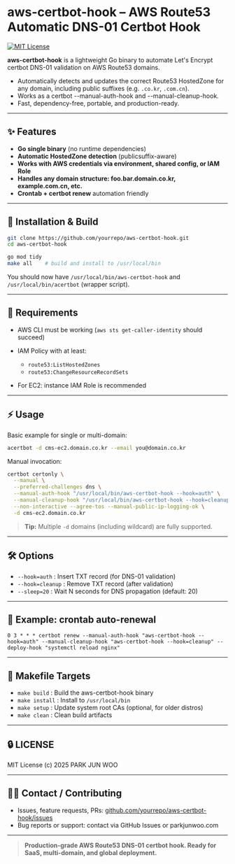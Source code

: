 # aws-certbot-hook – AWS Route53 Automatic DNS-01 Certbot Hook

[![MIT License](https://img.shields.io/badge/license-MIT-green.svg)](LICENSE)

**aws-certbot-hook** is a lightweight Go binary to automate Let's Encrypt certbot DNS-01 validation on AWS Route53 domains.

* Automatically detects and updates the correct Route53 HostedZone for any domain, including public suffixes (e.g. `.co.kr`, `.com.cn`).
* Works as a certbot --manual-auth-hook and --manual-cleanup-hook.
* Fast, dependency-free, portable, and production-ready.

---

## ✨ Features

* **Go single binary** (no runtime dependencies)
* **Automatic HostedZone detection** (publicsuffix-aware)
* **Works with AWS credentials via environment, shared config, or IAM Role**
* **Handles any domain structure: foo.bar.domain.co.kr, example.com.cn, etc.**
* **Crontab + certbot renew** automation friendly

---

## 🚀 Installation & Build

```bash
git clone https://github.com/yourrepo/aws-certbot-hook.git
cd aws-certbot-hook

go mod tidy
make all    # build and install to /usr/local/bin
```

You should now have `/usr/local/bin/aws-certbot-hook` and `/usr/local/bin/acertbot` (wrapper script).

---

## 🔑 Requirements

* AWS CLI must be working (`aws sts get-caller-identity` should succeed)
* IAM Policy with at least:

  * `route53:ListHostedZones`
  * `route53:ChangeResourceRecordSets`
* For EC2: instance IAM Role is recommended

---

## ⚡️ Usage

Basic example for single or multi-domain:

```bash
acertbot -d cms-ec2.domain.co.kr --email you@domain.co.kr
```

Manual invocation:

```bash
certbot certonly \
  --manual \
  --preferred-challenges dns \
  --manual-auth-hook "/usr/local/bin/aws-certbot-hook --hook=auth" \
  --manual-cleanup-hook "/usr/local/bin/aws-certbot-hook --hook=cleanup" \
  --non-interactive --agree-tos --manual-public-ip-logging-ok \
  -d cms-ec2.domain.co.kr
```

> **Tip:** Multiple `-d` domains (including wildcard) are fully supported.

---

## 🛠 Options

* `--hook=auth`    : Insert TXT record (for DNS-01 validation)
* `--hook=cleanup` : Remove TXT record (after validation)
* `--sleep=20`     : Wait N seconds for DNS propagation (default: 20)

---

## 📝 Example: crontab auto-renewal

```cron
0 3 * * * certbot renew --manual-auth-hook "aws-certbot-hook --hook=auth" --manual-cleanup-hook "aws-certbot-hook --hook=cleanup" --deploy-hook "systemctl reload nginx"
```

---

## 🧩 Makefile Targets

* `make build`   : Build the aws-certbot-hook binary
* `make install` : Install to `/usr/local/bin`
* `make setup`   : Update system root CAs (optional, for older distros)
* `make clean`   : Clean build artifacts

---

## 🔒 LICENSE

MIT License (c) 2025 PARK JUN WOO

---

## 🙋‍♂️ Contact / Contributing

* Issues, feature requests, PRs: [github.com/yourrepo/aws-certbot-hook/issues](https://github.com/yourrepo/aws-certbot-hook/issues)
* Bug reports or support: contact via GitHub Issues or parkjunwoo.com

---

> **Production-grade AWS Route53 DNS-01 certbot hook. Ready for SaaS, multi-domain, and global deployment.**
